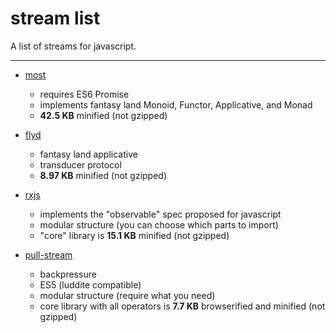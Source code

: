 # stream list

A list of streams for javascript. 

---------------------------

* [most](https://github.com/cujojs/most)
  * requires ES6 Promise
  * implements fantasy land Monoid, Functor, Applicative, and Monad
  * **42.5 KB** minified (not gzipped)

* [flyd](https://github.com/paldepind/flyd)
  * fantasy land applicative
  * transducer protocol
  * **8.97 KB** minified (not gzipped)

* [rxjs](https://github.com/Reactive-Extensions/RxJS)
  * implements the "observable" spec proposed for javascript
  * modular structure (you can choose which parts to import)
  * "core" library is **15.1 KB** minified (not gzipped)

* [pull-stream](https://github.com/pull-stream/pull-stream)
  * backpressure
  * ES5 (luddite compatible)
  * modular structure (require what you need)
  * core library with all operators is **7.7 KB** browserified and minified (not gzipped)

